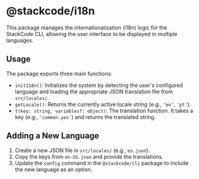 # @stackcode/i18n

This package manages the internationalization (i18n) logic for the StackCode CLI, allowing the user interface to be displayed in multiple languages.

## Usage

The package exports three main functions:

- `initI18n()`: Initializes the system by detecting the user's configured language and loading the appropriate JSON translation file from `src/locales/`.
- `getLocale()`: Returns the currently active locale string (e.g., `'en'`, `'pt'`).
- `t(key: string, variables?: object)`: The translation function. It takes a key (e.g., `'common.yes'`) and returns the translated string.

## Adding a New Language

1.  Create a new JSON file in `src/locales/` (e.g., `es.json`).
2.  Copy the keys from `en-US.json` and provide the translations.
3.  Update the `config` command in the `@stackcode/cli` package to include the new language as an option.